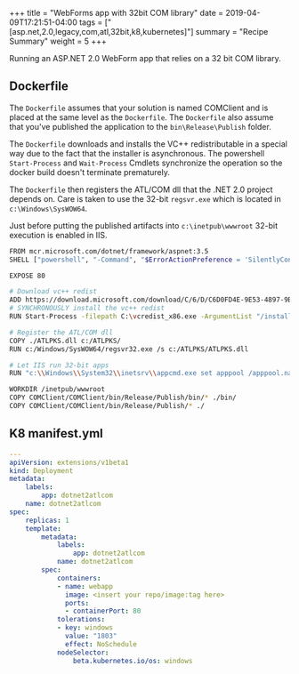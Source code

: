 +++
title = "WebForms app with 32bit COM library"
date =  2019-04-09T17:21:51-04:00
tags = ["[asp.net,2.0,legacy,com,atl,32bit,k8,kubernetes]"]
summary = "Recipe Summary"
weight = 5
+++

Running an ASP.NET 2.0 WebForm app that relies on a 32 bit COM library.

## Dockerfile

The `Dockerfile` assumes that your solution is named COMClient and is placed at the same level as the `Dockerfile`. The `Dockerfile` also assume that you've published the application to the `bin\Release\Publish` folder.

The `Dockerfile` downloads and installs the VC++ redistributable in a special way due to the fact that the installer is asynchronous. The powershell `Start-Process` and `Wait-Process` Cmdlets synchronize the operation so the docker build doesn't terminate prematurely.

The `Dockerfile` then registers the ATL/COM dll that the .NET 2.0 project depends on. Care is taken to use the 32-bit `regsvr.exe` which is located in `c:\Windows\SysWOW64`.

Just before putting the published artifacts into `c:\inetpub\wwwroot` 32-bit execution is enabled in IIS.

  ```bash
  FROM mcr.microsoft.com/dotnet/framework/aspnet:3.5
  SHELL ["powershell", "-Command", "$ErrorActionPreference = 'SilentlyContinue'; $ProgressPreference = 'SilentlyContinue';"]

  EXPOSE 80

  # Download vc++ redist
  ADD https://download.microsoft.com/download/C/6/D/C6D0FD4E-9E53-4897-9B91-836EBA2AACD3/vcredist_x86.exe /vcredist_x86.exe
  # SYNCHRONOUSLY install the vc++ redist
  RUN Start-Process -filepath C:\vcredist_x86.exe -ArgumentList "/install", "/passive", "/norestart", "'/log a.txt'" -PassThru | wait-process

  # Register the ATL/COM dll
  COPY ./ATLPKS.dll c:/ATLPKS/
  RUN c:/Windows/SysWOW64/regsvr32.exe /s c:/ATLPKS/ATLPKS.dll

  # Let IIS run 32-bit apps 
  RUN "c:\\Windows\\System32\\inetsrv\\appcmd.exe set apppool /apppool.name:DefaultAppPool /enable32BitAppOnWin64:true"

  WORKDIR /inetpub/wwwroot
  COPY COMClient/COMClient/bin/Release/Publish/bin/* ./bin/
  COPY COMClient/COMClient/bin/Release/Publish/* ./
  ```

## K8 manifest.yml

  ```yml
  ---
  apiVersion: extensions/v1beta1
  kind: Deployment
  metadata:
      labels:
          app: dotnet2atlcom
      name: dotnet2atlcom
  spec:
      replicas: 1
      template:
          metadata:
              labels:
                  app: dotnet2atlcom
              name: dotnet2atlcom
          spec:
              containers:
              - name: webapp
                image: <insert your repo/image:tag here>
                ports:
                - containerPort: 80
              tolerations:
              - key: windows
                value: "1803"
                effect: NoSchedule
              nodeSelector:
                  beta.kubernetes.io/os: windows
  ```